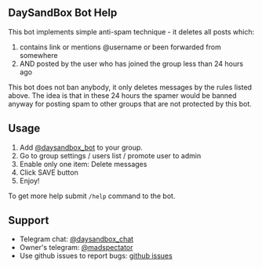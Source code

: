 ## DaySandBox Bot Help

This bot implements simple anti-spam technique - it deletes all posts which:
1. contains link or mentions @username or been forwarded from somewhere
2. AND posted by the user who has joined the group less than 24 hours ago

This bot does not ban anybody, it only deletes messages by the rules listed above. The idea is that in these 24 hours the spamer would be banned anyway for posting spam to other groups that are not protected by this bot.


## Usage

1. Add [@daysandbox_bot](https://t.me/daysandbox_bot) to your group.
2. Go to group settings / users list / promote user to admin
3. Enable only one item: Delete messages
4. Click SAVE button
5. Enjoy!

To get more help submit `/help` command to the bot.


## Support

* Telegram chat: [@daysandbox_chat](https://t.me/daysandbox_chat)
* Owner's telegram: [@madspectator](https://t.me/madspectator)
* Use github issues to report bugs: [github issues](https://github.com/lorien/daysandbox_bot/issues)

